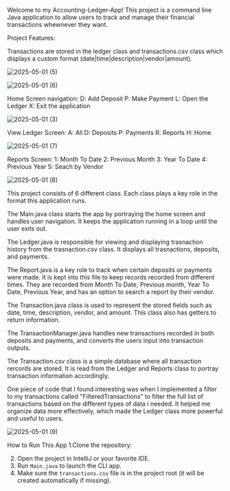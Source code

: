 Welcome to my Accounting-Ledger-App!
This project is a command line Java application to allow users to track and manage their financial transactions whewnever they want.


Project Features:

Transactions are stored in the ledger class and transactions.csv class which displays a custom format (date|time|description|vendor|amount).


![2025-05-01 (5)](https://github.com/user-attachments/assets/c073d124-d7d9-44cd-9e56-ab428d024580)



![2025-05-01 (6)](https://github.com/user-attachments/assets/e9c9a931-b889-4d80-9dff-ee317ed20656)


Home Screen navigation:
D: Add Deposit
P: Make Payment
L: Open the Ledger
X: Exit the application


![2025-05-01 (3)](https://github.com/user-attachments/assets/a905a122-3fc7-4d35-a26c-c7a2bc42ab45)






View Ledger Screen:
A: All
D: Deposits
P: Payments
R: Reports
H: Home

![2025-05-01 (7)](https://github.com/user-attachments/assets/a8e7e33f-5233-425f-887e-555b1656e816)



Reports Screen:
1: Month To Date
2: Previous Month
3: Year To Date
4: Previous Year
5: Seach by Vendor



![2025-05-01 (8)](https://github.com/user-attachments/assets/7729152c-bbd2-4824-943d-656a89f98176)



This project consists of 6 different class. Each class plays a key role in the format this application runs. 

The Main.java class starts the app by portraying the home screen and handles user navigation. It keeps the application running in a loop until the user exits out.

The Ledger.java is responsible for viewing and displaying trasnaction history from the trasnaction.csv class. It displays all trasnactions, deposits, and payments.

The Report.java is a key role to track when certain deposits or payments were made. It is kept into this file to keep records recorded from different times. They are recorded from Month To Date, Previous month, Year To Date, Previous Year, and has an option to search a report by their vendor.

The Transaction.java class is used to represent the stored fields such as date, time, description, vendor, and amount. This class also has getters to return information.

The TransactionManager.java handles new transactions recorded in both deposits and payments, and converts the users input into transaction outputs.

The Transaction.csv class is a simple database where all transaction rercords are stored. It is read from the Ledger and Reports class to portray transaction information accordingly.




One piece of code that I found interesting was when I implemented a filter to my transactions called "FilteredTransactions" to filter the full list of transactions based on the different types of data i needed. It helped me organize data more effectively, which made the Ledger class more powerful and useful to users.  



![2025-05-01 (9)](https://github.com/user-attachments/assets/f8ef613c-f000-4adc-b892-687c3ab3d6ba)




How to Run This App
1.Clone the repository: 

2. Open the project in IntelliJ or your favorite IDE.
3. Run `Main.java` to launch the CLI app.
4. Make sure the `transactions.csv` file is in the project root (it will be created automatically if missing).









